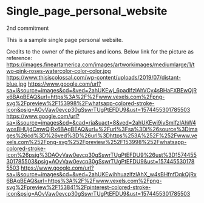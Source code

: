 # Single_page_personal_website
2nd commitment

This is a sample single page personal website.

Credits to the owner of the pictures and icons.
Below link for the picture as reference:
https://images.fineartamerica.com/images/artworkimages/mediumlarge/1/two-pink-roses-watercolor-color-color.jpg
https://www.thisiscolossal.com/wp-content/uploads/2019/07/distant-blue.jpg
https://www.google.com/url?sa=i&source=images&cd=&ved=2ahUKEwj_6padlfzlAhVCy4sBHaFXBEwQjRx6BAgBEAQ&url=https%3A%2F%2Fwww.vexels.com%2Fpng-svg%2Fpreview%2F153998%2Fwhatsapp-colored-stroke-icon&psig=AOvVaw0evcp30gSswrTUgPtEFDU9&ust=1574455301785503
https://www.google.com/url?sa=i&source=images&cd=&cad=rja&uact=8&ved=2ahUKEwi9ivSmlfzlAhW4wosBHUjdCmwQjRx6BAgBEAQ&url=%2Furl%3Fsa%3Di%26source%3Dimages%26cd%3D%26ved%3D%26url%3Dhttps%253A%252F%252Fwww.vexels.com%252Fpng-svg%252Fpreview%252F153998%252Fwhatsapp-colored-stroke-icon%26psig%3DAOvVaw0evcp30gSswrTUgPtEFDU9%26ust%3D1574455301785503&psig=AOvVaw0evcp30gSswrTUgPtEFDU9&ust=1574455301785503
https://www.google.com/url?sa=i&source=images&cd=&ved=2ahUKEwihhuazlfzlAhX_w4sBHfnfDqkQjRx6BAgBEAQ&url=https%3A%2F%2Fwww.vexels.com%2Fpng-svg%2Fpreview%2F153841%2Fpinterest-colored-stroke-icon&psig=AOvVaw0evcp30gSswrTUgPtEFDU9&ust=1574455301785503
